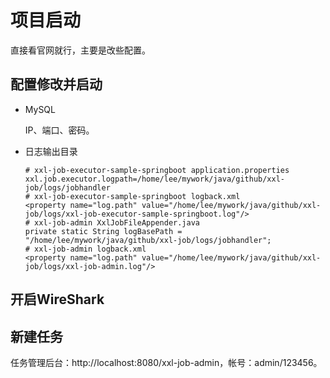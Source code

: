 # 项目启动

直接看官网就行，主要是改些配置。

## 配置修改并启动

+ MySQL

  IP、端口、密码。

+ 日志输出目录

  ```properties
  # xxl-job-executor-sample-springboot application.properties
  xxl.job.executor.logpath=/home/lee/mywork/java/github/xxl-job/logs/jobhandler
  # xxl-job-executor-sample-springboot logback.xml
  <property name="log.path" value="/home/lee/mywork/java/github/xxl-job/logs/xxl-job-executor-sample-springboot.log"/>
  # xxl-job-admin XxlJobFileAppender.java
  private static String logBasePath = "/home/lee/mywork/java/github/xxl-job/logs/jobhandler";
  # xxl-job-admin logback.xml
  <property name="log.path" value="/home/lee/mywork/java/github/xxl-job/logs/xxl-job-admin.log"/>
  ```

## 开启WireShark



## 新建任务

任务管理后台：http://localhost:8080/xxl-job-admin，帐号：admin/123456。